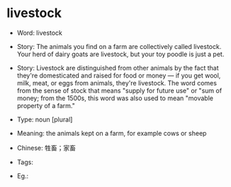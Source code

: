 # livestock

- Word: livestock
- Story: The animals you find on a farm are collectively called livestock. Your herd of dairy goats are livestock, but your toy poodle is just a pet.
- Story: Livestock are distinguished from other animals by the fact that they're domesticated and raised for food or money — if you get wool, milk, meat, or eggs from animals, they're livestock. The word comes from the sense of stock that means "supply for future use" or "sum of money; from the 1500s, this word was also used to mean "movable property of a farm."

- Type: noun [plural]
- Meaning: the animals kept on a farm, for example cows or sheep
- Chinese: 牲畜；家畜
- Tags: 
- Eg.: 

